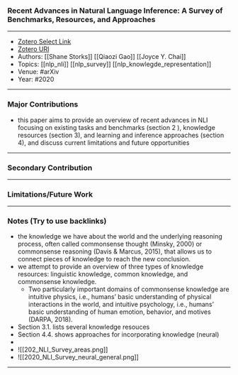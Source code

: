 ### Recent Advances in Natural Language Inference: A Survey of Benchmarks, Resources, and Approaches
---
- [Zotero Select Link](zotero://select/groups/2480461/items/5MAZRCCV)
- [Zotero URI](https://www.zotero.org/groups/2480461/items/5MAZRCCV)
- Authors: [[Shane Storks]] [[Qiaozi Gao]] [[Joyce Y. Chai]] 
- Topics: [[nlp_nli]] [[nlp_survey]] [[nlp_knowlegde_representation]]
- Venue: #arXiv
- Year: #2020
---
### Major Contributions
- this paper aims to provide an overview of recent advances in NLI focusing on existing tasks and benchmarks (section 2 ), knowledge resources (section 3), and learning and inference approaches (section 4), and discuss current limitations and future opportunities
---
### Secondary Contribution
---
### Limitations/Future Work
---
### Notes (Try to use backlinks)
- the knowledge we have about the world and the underlying reasoning process, often called commonsense thought (Minsky, 2000) or commonsense reasoning (Davis & Marcus, 2015), that allows us to connect pieces of knowledge to reach the new conclusion.
- we attempt to provide an overview of three types of knowledge resources: linguistic knowledge, common knowledge, and commonsense knowledge.
	- Two particularly important domains of commonsense knowledge are intuitive physics, i.e., humans’ basic understanding of physical interactions in the world, and intuitive psychology, i.e., humans’ basic understanding of human emotion, behavior, and motives (DARPA, 2018).
- Section 3.1. lists several knowledge resouces
- Section 4.4. shows approaches for incorporating knowledge (neural)
- 
- ![[202_NLI_Survey_areas.png]]
- ![[2020_NLI_Survey_neural_general.png]]
---
